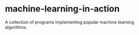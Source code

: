 # machine-learning-in-action
A collection of programs implementing popular machine learning algorithms.
